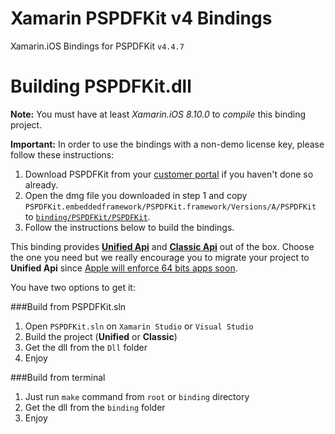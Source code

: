 Xamarin PSPDFKit v4 Bindings
============================

Xamarin.iOS Bindings for PSPDFKit `v4.4.7`

Building PSPDFKit.dll
=====================

**Note:** You must have at least *Xamarin.iOS 8.10.0* to _compile_ this binding project.

**Important:** In order to use the bindings with a non-demo license key, please follow these instructions:

1. Download PSPDFKit from your [customer portal](https://customers.pspdfkit.com) if you haven't done so already.
2. Open the dmg file you downloaded in step 1 and copy `PSPDFKit.embeddedframework/PSPDFKit.framework/Versions/A/PSPDFKit` to [`binding/PSPDFKit/PSPDFKit`](binding/PSPDFKit/PSPDFKit).
3. Follow the instructions below to build the bindings.

This binding provides **[Unified Api](http://developer.xamarin.com/guides/cross-platform/macios/unified/)** and **[Classic Api](http://developer.xamarin.com/guides/cross-platform/macios/)** out of the box. Choose the one you need but we really encourage you to migrate your project to **Unified Api** since [Apple will enforce 64 bits apps soon](http://developer.apple.com/news/?id=10202014a).

You have two options to get it:

###Build from PSPDFKit.sln

1. Open `PSPDFKit.sln` on `Xamarin Studio` or `Visual Studio`
2. Build the project (**Unified** or **Classic**)
3. Get the dll from the `Dll` folder
4. Enjoy 

###Build from terminal

1. Just run `make` command from `root` or `binding` directory
2. Get the dll from the `binding` folder
3. Enjoy

